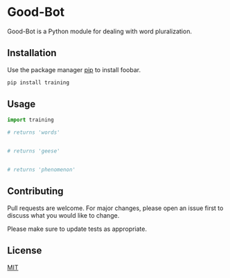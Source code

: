 # Good-Bot

Good-Bot is a Python module for dealing with word pluralization.

## Installation

Use the package manager [pip](https://pip.pypa.io/en/stable/) to install foobar.

```bash
pip install training
```

## Usage

```python
import training

# returns 'words'


# returns 'geese'


# returns 'phenomenon'

```

## Contributing
Pull requests are welcome. For major changes, please open an issue first to discuss what you would like to change.

Please make sure to update tests as appropriate.

## License
[MIT](https://choosealicense.com/licenses/mit/)